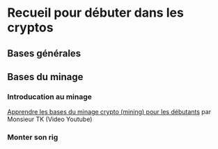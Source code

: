 # Recueil pour débuter dans les cryptos

## Bases générales

## Bases du minage

### Introducation au minage
[Apprendre les bases du minage crypto (mining) pour les débutants](https://www.youtube.com/watch?v=GH_wiEm_fwc) par Monsieur TK (Video Youtube)

### Monter son rig

